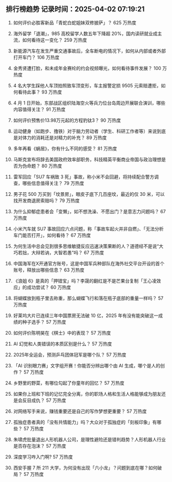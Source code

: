 
## 排行榜趋势 记录时间：2025-04-02 07:19:21
  
  1. 如何评价必胜客新品「青蛇白蛇姐妹双修披萨」？ 625 万热度
    
  2. 海外留学「退潮」，985 高校留学人数五年下降超 20%，国内读研就业成主流，如何看待这一变化？ 259 万热度
    
  3. 新能源汽车在发生严重交通事故后，全车断电的情况下，如何从内部或者外部打开车门？ 106 万热度
    
  4. 金秀贤遭打脸，和未成年金赛纶的约会视频曝光，如何看待事件发展？ 100 万热度
    
  5. 4 名大学生踩他人车顶拍照致车顶变形，车主报警定损 9505 元索赔遭拒，如何看待此事？ 93 万热度
    
  6. 4 月 1 日开始，东部战区组织陆海空火等兵力位台岛周边开展联合演训，哪些内容值得关注？ 91 万热度
    
  7. 如何评价预售价13.98万元起的方程豹钛3？ 90 万热度
    
  8. 运动健身（如跑步、撸铁）对于脑力劳动者（学生、科研工作者等）来说到底是对体力的消耗还是对精力的补充？ 89 万热度
    
  9. 多年再看《蜗居》，你有什么不同的感受？ 81 万热度
    
  10. 马斯克宣布将辞去美国政府效率部职务，科技精英平衡商业帝国与政治理想是否为伪命题？ 80 万热度
    
  11. 雷军回应「SU7 车祸致 3 死」事故，称小米不会回避，将持续配合警方调查，哪些信息值得关注？ 79 万热度
    
  12. 男子花 500 万买到「坟景房」，眼皮子底下几百座坟，最近的仅 30 米，可以找开发商退房索赔吗？ 79 万热度
    
  13. 为什么抑郁症患者会「变懒」，如不想洗澡、不愿出门？是意志力问题吗？ 67 万热度
    
  14. 小米汽车就 SU7 事故回应六点问题，称「事故车起火并非自燃」、「无法分析车门能否打开」，如何看待？ 67 万热度
    
  15. 为何生活中总会见到很多思维敏捷反应迅速决策果断的人？道德经不是说“大巧若拙，大辩若讷，大智若愚”吗？ 67 万热度
    
  16. 中国海军在X开通官方账号，这是中国军兵种部队在海外社交平台开设的首个账号，释放出哪些信息？ 63 万热度
    
  17. 《浪姐 6》是真的「押错宝」吗？李晟的翻红是不是芒果台复制「王心凌效应」的成功尝试？ 60 万热度
    
  18. 将蝴蝶放到瓶子里去称重，那么蝴蝶飞行和落在瓶子底部的重量一样吗？ 57 万热度
    
  19. 好莱坞大片已连续三年中国票房无法破 10 亿，2025 年有没有能突破这一成绩的种子选手？ 57 万热度
    
  20. 如何评价陈明昊在《棋士》中的表现？ 57 万热度
    
  21. AI 幻觉和人类错误的本质区别是什么？ 57 万热度
    
  22. 2025年全运会，预测乒乓团体冠军是哪个队？ 57 万热度
    
  23. 「AI 识别眼力赛」文字组开赛！你能否分辨出哪个由 AI 生成，哪个是人的创作？ 57 万热度
    
  24. 乡野里的野菜，有哪位勾起了你童年的回忆？ 57 万热度
    
  25. 如果你上班和下班的记忆完全分离，你的职场人格和生活人格能够成为朋友还是会反目成仇？ 57 万热度
    
  26. 对网络写手来说，赚钱重要还是自己的写作梦想更重要？ 57 万热度
    
  27. 孤独症患者真的「没有共情能力」吗？大众对于孤独症的「刻板印象」有哪些？ 57 万热度
    
  28. 朱啸虎批量退出人形机器人公司，是理性避险还是错判趋势？人形机器人行业是否存在泡沫？ 57 万热度
    
  29. 深度学习咋入门啊? 57 万热度
    
  30. 西安手握 7 所 211 大学，为何没有出现「六小龙」？问题到底在哪？如何破局？ 57 万热度
    